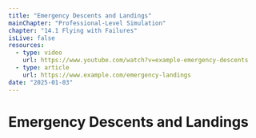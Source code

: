 ```yaml
---
title: "Emergency Descents and Landings"
mainChapter: "Professional-Level Simulation"
chapter: "14.1 Flying with Failures"
isLive: false
resources:
  - type: video
    url: https://www.youtube.com/watch?v=example-emergency-descents
  - type: article
    url: https://www.example.com/emergency-landings
date: "2025-01-03"
---
```


# Emergency Descents and Landings
